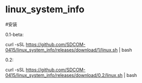 # linux_system_info

#安装</p>
0.1-beta:</p>
curl -sSL https://github.com/SDCOM-0415/linux_system_info/releases/download/1/linux.sh | bash</p>

0.2:</p>
curl -sSL https://github.com/SDCOM-0415/linux_system_info/releases/download/0.2/linux.sh | bash</p>

